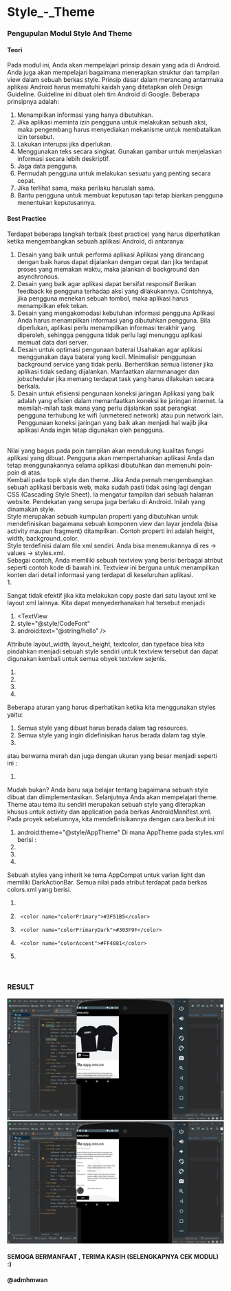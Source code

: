 # Style_-_Theme
### Pengupulan Modul Style And Theme
#### Teori <br>
Pada modul ini, Anda akan mempelajari prinsip desain yang ada di Android. Anda juga akan mempelajari bagaimana menerapkan struktur dan tampilan view dalam sebuah berkas style. 
Prinsip dasar dalam merancang antarmuka aplikasi Android harus mematuhi kaidah yang ditetapkan oleh Design Guideline. Guideline ini dibuat oleh tim Android di Google. Beberapa prinsipnya adalah:
<br>
1.	Menampilkan informasi yang hanya dibutuhkan.
2.	Jika aplikasi meminta izin pengguna untuk melakukan sebuah aksi, maka pengembang harus menyediakan mekanisme untuk membatalkan izin tersebut.
3.	Lakukan interupsi jika diperlukan.
4.	Menggunakan teks secara singkat. Gunakan gambar untuk menjelaskan informasi secara lebih deskriptif.
5.	Jaga data pengguna.
6.	Permudah pengguna untuk melakukan sesuatu yang penting secara cepat.
7.	Jika terlihat sama, maka perilaku haruslah sama.
8.	Bantu pengguna untuk membuat keputusan tapi tetap biarkan pengguna menentukan keputusannya. <br>

#### Best Practice
Terdapat beberapa langkah terbaik (best practice) yang harus diperhatikan ketika mengembangkan sebuah aplikasi Android, di antaranya: <br>
1.	Desain yang baik untuk performa aplikasi
Aplikasi yang dirancang dengan baik harus dapat dijalankan dengan cepat dan jika terdapat proses yang memakan waktu, maka jalankan di background dan asynchronous.
2.	Desain yang baik agar aplikasi dapat bersifat responsif
Berikan feedback ke pengguna terhadap aksi yang dilakukannya. Contohnya, jika pengguna menekan sebuah tombol, maka aplikasi harus menampilkan efek tekan.
3.	Desain yang mengakomodasi kebutuhan informasi pengguna
Aplikasi Anda harus menampilkan informasi yang dibutuhkan pengguna. Bila diperlukan, aplikasi perlu menampilkan informasi terakhir yang diperoleh, sehingga pengguna tidak perlu lagi menunggu aplikasi memuat data dari server.
4.	Desain untuk optimasi pengunaan baterai
Usahakan agar aplikasi menggunakan daya baterai yang kecil. Minimalisir penggunaan background service yang tidak perlu. Berhentikan semua listener jika aplikasi tidak sedang dijalankan. Manfaatkan alarmmanager dan jobscheduler jika memang terdapat task yang harus dilakukan secara berkala.
5.	Desain untuk efisiensi pengunaan koneksi jaringan
Aplikasi yang baik adalah yang efisien dalam memanfaatkan koneksi ke jaringan internet. Ia memilah-milah task mana yang perlu dijalankan saat perangkat pengguna terhubung ke wifi (unmetered network) atau pun network lain. Penggunaan koneksi jaringan yang baik akan menjadi hal wajib jika aplikasi Anda ingin tetap digunakan oleh pengguna.
<br>
Nilai yang bagus pada poin tampilan akan mendukung kualitas fungsi aplikasi yang dibuat. Pengguna akan mempertahankan aplikasi Anda dan tetap menggunakannya selama aplikasi dibutuhkan dan memenuhi poin-poin di atas. <br>
Kembali pada topik style dan theme. Jika Anda pernah mengembangkan sebuah aplikasi berbasis web, maka sudah pasti tidak asing lagi dengan CSS (Cascading Style Sheet). Ia mengatur tampilan dari sebuah halaman website. Pendekatan yang serupa juga berlaku di Android. Inilah yang dinamakan style. <br>
Style merupakan sebuah kumpulan properti yang dibutuhkan untuk mendefinisikan bagaimana sebuah komponen view dan layar jendela (bisa activity maupun fragment) ditampilkan. Contoh properti ini adalah height, width, background_color. <br>
Style terdefinisi dalam file xml sendiri. Anda bisa menemukannya di res →  values  →  styles.xml. <br>
Sebagai contoh, Anda memiliki sebuah textview yang berisi berbagai atribut seperti contoh kode di bawah ini. Textview ini berguna untuk menampilkan konten dari detail informasi yang terdapat di keseluruhan aplikasi. <br>
1.	<TextView
2.	android:layout_width="match_parent"
3.	android:layout_height="wrap_content"
4.	android:textColor="#00FF00"
5.	android:typeface="monospace"
6.	android:text="@string/hello" />

Sangat tidak efektif jika kita melakukan copy paste dari satu layout xml ke layout xml lainnya. Kita dapat menyederhanakan hal tersebut menjadi: <br>
1.	<TextView
2.	style="@style/CodeFont"
3.	android:text="@string/hello" />

Attribute layout_width, layout_height, textcolor, dan typeface bisa kita pindahkan menjadi sebuah style sendiri untuk textview tersebut dan dapat digunakan kembali untuk semua obyek textview sejenis. <br>
1.	<?xml version="1.0" encoding="utf-8"?>
2.	<resources>
3.	<style name="CodeFont" parent="@android:style/TextAppearance.Medium">
4.	    <item name="android:layout_width">match_parent</item>
5.	    <item name="android:layout_height">wrap_content</item>
6.	    <item name="android:textcolor">#00FF00</item>
7.	    <item name="android:typeface">monospace</item>
8.	</style>
9.	</resources>

Beberapa aturan yang harus diperhatikan ketika kita menggunakan styles yaitu: <br>
1.	Semua style yang dibuat harus berada dalam tag resources.<br>
2.	Semua style yang ingin didefinisikan harus berada dalam tag style.<br>
1.	<style name="CodeFont" parent="@android:style/TextAppearance.Medium"><br>

Name      :    Nama dari style yang Anda buat. <br>
Parent    :     Nilai style yang akan mewarisi style (termasuk attribute di dalamnya) yang telah ada, umumnya bawaan dari sdk ataupun platform. <br>
Style yang diwarisi akan dapat diubah dan ditambahkan atributnya dalam style baru yang Anda buat. Android sudah menyediakan beragam style yang bisa Anda gunakan untuk beragam tampilan.<br>
3.	Semua atribut yang didefinisikan dalam sebuah style harus berada dalam tag item.
1.	<item name="android:layout_width">match_parent</item>

Name                  :    Nama atribut yang ingin didefinisikan.<br>
Match_parent :    Nilai dari atribut tersebut.<br>
Andaikan dalam satu kasus Anda ingin membuat turunan dari style yang telah Anda buat. Misalnya Anda ingin membuat style CodeFont berwarna merah, Anda dapat melakukannya dengan cara berikut ini:
1.	<style name="CodeFont.Red">
2.	<item name="android:textColor">#FF0000</item>
3.	</style>
atau berwarna merah dan juga dengan ukuran yang besar menjadi seperti ini :
1.	<style name="CodeFont.Red">
2.	<item name="android:textColor">#FF0000</item>
3.	<item name="android:textSize">30sp</item>
4.	</style>
Mudah bukan? Anda baru saja belajar tentang bagaimana sebuah style dibuat dan diimplementasikan. Selanjutnya Anda akan mempelajari theme.<br>
Theme atau tema itu sendiri merupakan sebuah style yang diterapkan khusus untuk activity dan application pada berkas AndroidManifest.xml. Pada proyek sebelumnya, kita mendefinisikannya dengan cara berikut ini:<br>
1.	android:theme="@style/AppTheme"
Di mana AppTheme pada styles.xml berisi :
1.	<resources>
2.	<style name="AppTheme" parent="Theme.AppCompat.Light.DarkActionBar">
3.	    <!-- Customize your theme here. -->
4.	    <item name="colorPrimary">@color/colorPrimary</item>
5.	    <item name="colorPrimaryDark">@color/colorPrimaryDark</item>
6.	    <item name="colorAccent">@color/colorAccent</item>
7.	</style>
8.	</resources>
Sebuah styles yang inherit ke tema AppCompat untuk varian light dan memiliki DarkActionBar. Semua nilai pada atribut terdapat pada berkas colors.xml yang berisi.
1.	<resources>
2.	    <color name="colorPrimary">#3F51B5</color>
3.	    <color name="colorPrimaryDark">#303F9F</color>
4.	    <color name="colorAccent">#FF4081</color>
5.	</resources>
<br>


### RESULT
![Alt Text](https://github.com/adam033/Style_-_Theme/blob/master/Screenshot%20(346).png)
![Alt Text](https://github.com/adam033/Style_-_Theme/blob/master/Screenshot%20(347).png)

#### SEMOGA BERMANFAAT , TERIMA KASIH (SELENGKAPNYA CEK MODUL) :)
#### @admhmwan




